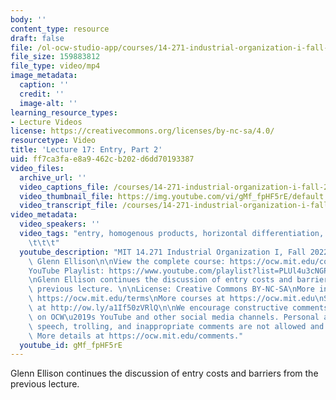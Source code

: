 ```yaml
---
body: ''
content_type: resource
draft: false
file: /ol-ocw-studio-app/courses/14-271-industrial-organization-i-fall-2022/14271-f22-lecture-17-version-2_360p_16_9.mp4
file_size: 159883812
file_type: video/mp4
image_metadata:
  caption: ''
  credit: ''
  image-alt: ''
learning_resource_types:
- Lecture Videos
license: https://creativecommons.org/licenses/by-nc-sa/4.0/
resourcetype: Video
title: 'Lecture 17: Entry, Part 2'
uid: ff7ca3fa-e8a9-462c-b202-d6dd70193387
video_files:
  archive_url: ''
  video_captions_file: /courses/14-271-industrial-organization-i-fall-2022/1epAfluavlp1NLrsNfpFC05z_y5oxDLD4_transcript.webvtt
  video_thumbnail_file: https://img.youtube.com/vi/gMf_fpHF5rE/default.jpg
  video_transcript_file: /courses/14-271-industrial-organization-i-fall-2022/1epAfluavlp1NLrsNfpFC05z_y5oxDLD4_transcript.pdf
video_metadata:
  video_speakers: ''
  video_tags: "entry, homogenous products, horizontal differentiation, markets, barrier\t\
    \t\t\t"
  youtube_description: "MIT 14.271 Industrial Organization I, Fall 2022 \nInstructor:\
    \ Glenn Ellison\n\nView the complete course: https://ocw.mit.edu/courses/14-271-industrial-organization-i-fall-2022\n\
    YouTube Playlist: https://www.youtube.com/playlist?list=PLUl4u3cNGP62xkEY0YzLJSoquVBjPOl9S\n\
    \nGlenn Ellison continues the discussion of entry costs and barriers from the\
    \ previous lecture. \n\nLicense: Creative Commons BY-NC-SA\nMore information at\
    \ https://ocw.mit.edu/terms\nMore courses at https://ocw.mit.edu\nSupport OCW\
    \ at http://ow.ly/a1If50zVRlQ\n\nWe encourage constructive comments and discussion\
    \ on OCW\u2019s YouTube and other social media channels. Personal attacks, hate\
    \ speech, trolling, and inappropriate comments are not allowed and may be removed.\
    \ More details at https://ocw.mit.edu/comments."
  youtube_id: gMf_fpHF5rE
---
```

Glenn Ellison continues the discussion of entry costs and barriers from the previous lecture.